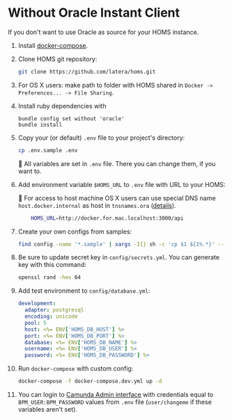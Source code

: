 # Without Oracle Instant Client

If you don't want to use Oracle as source for your HOMS instance.

1. Install [docker-compose](https://docs.docker.com/compose/install/).

1. Clone HOMS git repository:

    ```bash
    git clone https://github.com/latera/homs.git
    ```

1. For OS X users: make path to folder with HOMS shared in `Docker -> Preferences... -> File Sharing`.

1. Install ruby dependencies with
   ```
   bundle config set without 'oracle'
   bundle install
   ```

1. Copy your (or default) `.env` file to your project's directory:

    ```bash
    cp .env.sample .env
    ```

    :pushpin: All variables are set in `.env` file. There you can change them, if you want to.

1. Add environment variable `$HOMS_URL` to `.env` file with URL to your HOMS:

    :pushpin: For access to host machine OS X users can use special DNS name `host.docker.internal` as host in `tnsnames.ora` ([details](https://docs.docker.com/docker-for-mac/networking)).

    ```bash
        HOMS_URL=http://docker.for.mac.localhost:3000/api
    ```

1. Create your own configs from samples:

    ```bash
    find config -name '*.sample' | xargs -I{} sh -c 'cp $1 ${1%.*}' -- {}
    ```

1. Be sure to update secret key in `config/secrets.yml`. You can generate key with this command:

    ```bash
    openssl rand -hex 64
    ```

1. Add test environment to `config/database.yml`:

    ```yml
    development:
      adapter: postgresql
      encoding: unicode
      pool: 5
      host: <%= ENV['HOMS_DB_HOST'] %>
      port: <%= ENV['HOMS_DB_PORT'] %>
      database: <%= ENV['HOMS_DB_NAME'] %>
      username: <%= ENV['HOMS_DB_USER'] %>
      password: <%= ENV['HOMS_DB_PASSWORD'] %>
    ```

1. Run `docker-compose` with custom config:

    ```bash
    docker-compose -f docker-compose.dev.yml up -d
    ```

1. You can login to [Camunda Admin interface](http://localhost:8766/camunda) with credentials equal to `BPM_USER:BPM_PASSWORD` values from `.env` file (`user/changeme` if these variables aren't set).

